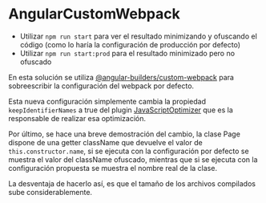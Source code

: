 # AngularCustomWebpack

* Utilizar `npm run start` para ver el resultado minimizando y ofuscando el código (como lo haría la configuración de producción por defecto)
* Utilizar `npm run start:prod` para el resultado minimizado pero no ofuscado

En esta solución se utiliza [@angular-builders/custom-webpack](https://github.com/just-jeb/angular-builders/tree/master/packages/custom-webpack) para sobreescribir la configuración del webpack por defecto.

Esta nueva configuración simplemente cambia la propiedad `keepIdentifierNames` a true del plugin [JavaScriptOptimizer](https://github.com/angular/angular-cli/blob/main/packages/angular_devkit/build_angular/src/tools/webpack/plugins/javascript-optimizer-plugin.ts) que es la responsable de realizar esa optimización.

Por último, se hace una breve demostración del cambio, la clase Page dispone de una getter className que devuelve el valor de `this.constructor.name`, si se ejecuta con la configuración por defecto se muestra el valor del className ofuscado, mientras que si se ejecuta con la configuración propuesta se muestra el nombre real de la clase.

La desventaja de hacerlo así, es que el tamaño de los archivos compilados sube considerablemente.
